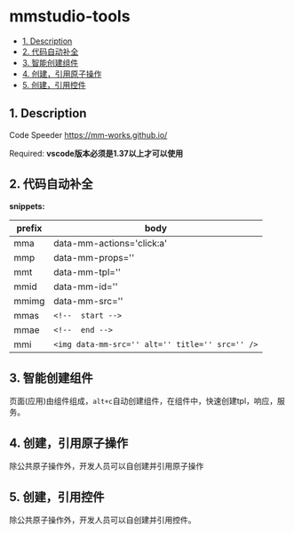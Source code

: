 # mmstudio-tools

<!-- TOC -->

- [1. Description](#1-description)
- [2. 代码自动补全](#2-代码自动补全)
- [3. 智能创建组件](#3-智能创建组件)
- [4. 创建，引用原子操作](#4-创建引用原子操作)
- [5. 创建，引用控件](#5-创建引用控件)

<!-- /TOC -->

## 1. Description

Code Speeder <https://mm-works.github.io/>

Required: **vscode版本必须是1.37以上才可以使用**

## 2. 代码自动补全

**snippets:**

| prefix | body |
| ------ | ------ |
| mma | data-mm-actions='click:a' |
| mmp | data-mm-props='' |
| mmt | data-mm-tpl='' |
| mmid | data-mm-id='' |
| mmimg | data-mm-src='' |
| mmas | `<!--  start -->` |
| mmae | `<!--  end -->` |
| mmi | `<img data-mm-src='' alt='' title='' src='' />` |

## 3. 智能创建组件

页面(应用)由组件组成，`alt+c`自动创建组件，在组件中，快速创建tpl，响应，服务。

## 4. 创建，引用原子操作

除公共原子操作外，开发人员可以自创建并引用原子操作

## 5. 创建，引用控件

除公共原子操作外，开发人员可以自创建并引用控件。
